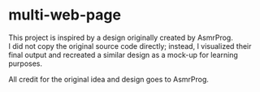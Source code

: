 # multi-web-page
This project is inspired by a design originally created by AsmrProg.  
I did not copy the original source code directly; instead, I visualized their final output and recreated a similar design as a mock-up for learning purposes.  

All credit for the original idea and design goes to AsmrProg.
